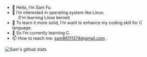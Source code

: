 - 👋 Hello, I’m Sam Fu.
- 👀 I’m interested in operating system like Linux.\
&nbsp;&nbsp;&nbsp;&nbsp;&nbsp;(I'm learning Linux kernel)
- 💞️ To learn it more solid, I’m want to enhance my coding skill for C language.
- 🌱 So I’m currently learning C.   
- 📫 How to reach me: sam86111374@gmail.com .

<!---
samfu19971113/samfu19971113 is a ✨ special ✨ repository because its `README.md` (this file) appears on your GitHub profile.
You can click the Preview link to take a look at your changes.
--->

![Sam's github stats](https://github-readme-stats.vercel.app/api?username=SamFu1113)

<!---
![visitor badge](https://visitor-badge.glitch.me/badge?page_id=SamFu1113.visitor-badge&left_text=Sam%20Profile%20Visitors)

[My website](https://samfu1113.github.io/)


<!---
[![Top Langs](https://github-readme-stats.vercel.app/api/top-langs/?username=SamFu1113)](https://github.com/SamFu1113/github-readme-stats)
--->
